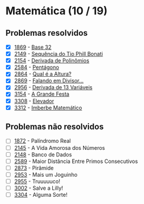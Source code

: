 # Matemática (10 / 19)



## Problemas resolvidos

- [x]  [1869](https://www.beecrowd.com.br/repository/UOJ_1869.html) - [Base 32](https://github.com/potigol/beecrowd/blob/master/src/1800/1869.poti)
- [x]  [2149](https://www.beecrowd.com.br/repository/UOJ_2149.html) - [Sequência do Tio Phill Bonati](https://github.com/potigol/beecrowd/blob/master/src/2100/2149.poti)
- [x]  [2154](https://www.beecrowd.com.br/repository/UOJ_2154.html) - [Derivada de Polinômios](https://github.com/potigol/beecrowd/blob/master/src/2100/2154.poti)
- [x]  [2584](https://www.beecrowd.com.br/repository/UOJ_2584.html) - [Pentágono](https://github.com/potigol/beecrowd/blob/master/src/2500/2584.poti)
- [x]  [2864](https://www.beecrowd.com.br/repository/UOJ_2864.html) - [Qual é a Altura?](https://github.com/potigol/beecrowd/blob/master/src/2800/2864.poti)
- [x]  [2869](https://www.beecrowd.com.br/repository/UOJ_2869.html) - [Falando em Divisor...](https://github.com/potigol/beecrowd/blob/master/src/2800/2869.poti)
- [x]  [2956](https://www.beecrowd.com.br/repository/UOJ_2956.html) - [Derivada de 13 Variáveis](https://github.com/potigol/beecrowd/blob/master/src/2900/2956.poti)
- [x]  [3154](https://www.beecrowd.com.br/repository/UOJ_3154.html) - [A Grande Festa](https://github.com/potigol/beecrowd/blob/master/src/3100/3154.poti)
- [x]  [3308](https://www.beecrowd.com.br/repository/UOJ_3308.html) - [Elevador](https://github.com/potigol/beecrowd/blob/master/src/3300/3308.poti)
- [x]  [3312](https://www.beecrowd.com.br/repository/UOJ_3312.html) - [Imberbe Matemático](https://github.com/potigol/beecrowd/blob/master/src/3300/3312.poti)

## Problemas não resolvidos

- [ ]  [1872](https://www.beecrowd.com.br/repository/UOJ_1872.html) - Palíndromo Real
- [ ]  [2145](https://www.beecrowd.com.br/repository/UOJ_2145.html) - A Vida Amorosa dos Números
- [ ]  [2148](https://www.beecrowd.com.br/repository/UOJ_2148.html) - Banco de Dados
- [ ]  [2589](https://www.beecrowd.com.br/repository/UOJ_2589.html) - Maior Distância Entre Primos Consecutivos
- [ ]  [2873](https://www.beecrowd.com.br/repository/UOJ_2873.html) - Pirâmide
- [ ]  [2953](https://www.beecrowd.com.br/repository/UOJ_2953.html) - Mais um Joguinho
- [ ]  [2955](https://www.beecrowd.com.br/repository/UOJ_2955.html) - Truuuuuco!
- [ ]  [3002](https://www.beecrowd.com.br/repository/UOJ_3002.html) - Salve a Lilly!
- [ ]  [3304](https://www.beecrowd.com.br/repository/UOJ_3304.html) - Alguma Sorte!